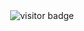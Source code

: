  <!-- github readme activity graph start -->
<div align="center">
    <img loading="lazy" alt="visitor badge" src="https://github-readme-activity-graph.vercel.app/graph?username=Ali-HSNZ&theme=github-compact&area=true&hide_border=true&hide_title=true">
</div>
